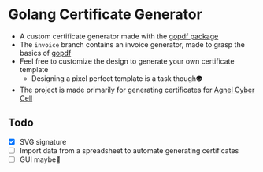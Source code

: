 # Golang Certificate Generator

- A custom certificate generator made with the [gopdf package](https://pkg.go.dev/github.com/jung-kurt/gofpdf@v1.16.2)
- The `invoice` branch contains an invoice generator, made to grasp the basics of [gopdf](https://github.com/jung-kurt/gofpdf)
- Feel free to customize the design to generate your own certificate template
  - Designing a pixel perfect template is a task though👽
- The project is made primarily for generating certificates for [Agnel Cyber Cell](https://www.linkedin.com/company/agnel-cyber-cell)

## Todo

- [x] SVG signature
- [ ] Import data from a spreadsheet to automate generating certificates
- [ ] GUI maybe🤔
